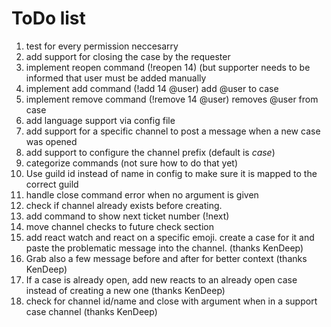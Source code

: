 # ToDo list
1. test for every permission neccesarry
1. add support for closing the case by the requester
1. implement reopen command (!reopen 14) (but supporter needs to be informed that user must be added manually
1. implement add command (!add 14 @user) add @user to case
1. implement remove command (!remove 14 @user) removes @user from case
1. add language support via config file
1. add support for a specific channel to post a message when a new case was opened
1. add support to configure the channel prefix (default is *case*)
1. categorize commands (not sure how to do that yet)
1. Use guild id instead of name in config to make sure it is mapped to the correct guild
1. handle close command error when no argument is given
1. check if channel already exists before creating.
1. add command to show next ticket number (!next)
1. move channel checks to future check section
1. add react watch and react on a specific emoji. create a case for it and paste the problematic message into the channel. (thanks KenDeep)
1. Grab also a few message before and after for better context (thanks KenDeep)
1. If a case is already open, add new reacts to an already open case instead of creating a new one (thanks KenDeep)
1. check for channel id/name and close with argument when in a support case channel (thanks KenDeep)
